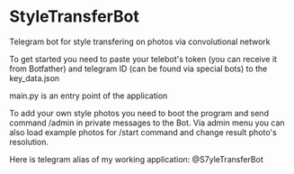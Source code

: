 # StyleTransferBot
Telegram bot for style transfering on photos via convolutional network

To get started you need to paste your telebot's token (you can receive it from Botfather) and telegram ID (can be found via special bots) to the key_data.json

main.py is an entry point of the application

To add your own style photos you need to boot the program and send command /admin in private messages to the Bot.
Via admin menu you can also load example photos for /start command and change result photo's resolution.

Here is telegram alias of my working application: @S7yleTransferBot
